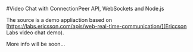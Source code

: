#Video Chat with ConnectionPeer API, WebSockets and Node.js

The source is a demo appliaction based on [https://labs.ericsson.com/apis/web-real-time-communication/](Ericcson Labs video chat demo).

More info will be soon...

